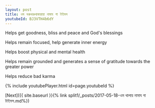 ```yaml
---
layout: post
title: ওম ভরুথভ্রুথাকারায়া নামায গা টাইমস
youtubeId: BJ3VTH4b6dY
---
```

 
 
Helps get goodness, bliss and peace and God's blessings
 
Helps remain focused, help generate inner energy 
 
Helps boost physical and mental health 
 
Helps remain grounded and generates a sense of gratitude towards the greater power 
 
Helps reduce bad karma
 
 
 
 


{% include youtubePlayer.html id=page.youtubeId %}
 
[Next]({{ site.baseurl }}{% link  split1/_posts/2017-05-18-ওম থালায় নামায গা টাইমস.md%})
 
